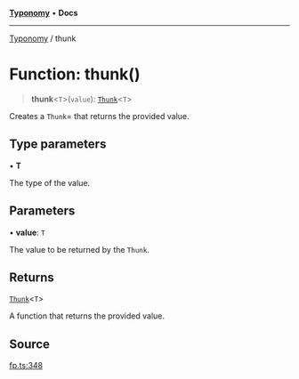 [**Typonomy**](../README.md) • **Docs**

***

[Typonomy](../globals.md) / thunk

# Function: thunk()

> **thunk**\<`T`\>(`value`): [`Thunk`](../type-aliases/Thunk.md)\<`T`\>

Creates a `Thunk`= that returns the provided value.

## Type parameters

• **T**

The type of the value.

## Parameters

• **value**: `T`

The value to be returned by the `Thunk`.

## Returns

[`Thunk`](../type-aliases/Thunk.md)\<`T`\>

A function that returns the provided value.

## Source

[fp.ts:348](https://github.com/softcraft-development/typonomy/blob/dfbcc96600b9b9b8c6faf47f3caef423e4f1568c/src/fp.ts#L348)
